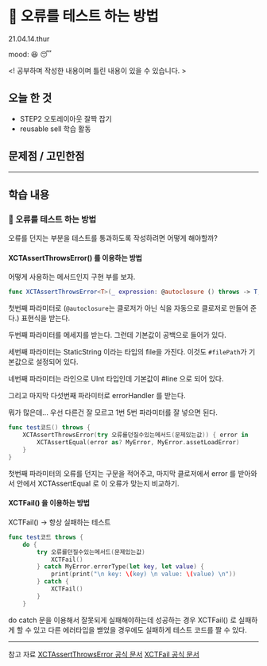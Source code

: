 # 🧪 오류를 테스트 하는 방법 
21.04.14.thur

mood: 😆 😴

<! 공부하며 작성한 내용이며 틀린 내용이 있을 수 있습니다. >

## 오늘 한 것
- STEP2 오토레이아웃 잘짝 잡기
- reusable sell 학습 활동

## 문제점 / 고민한점

---

## 학습 내용
### 🧪 오류를 테스트 하는 방법 

오류를 던지는 부분을 테스트를 통과하도록 작성하려면 어떻게 해야할까?

#### XCTAssertThrowsError() 를 이용하는 방법 
어떻게 사용하는 메서드인지 구현 부를 보자. 
```swift
func XCTAssertThrowsError<T>(_ expression: @autoclosure () throws -> T, _ message: @autoclosure () -> String = "", file: StaticString = #filePath, line: UInt = #line, _ errorHandler: (_ error: Error) -> Void = { _ in })
```
첫번째 파라미터로 (`@autoclosure`는 클로저가 아닌 식을 자동으로 클로저로 만들어 준다.) 표현식을 받는다. 

두번째 파라미터를 메세지를 받는다. 그런데 기본값이 공백으로 들어가 있다.

세번째 파라미터는 StaticString 이라는 타입의 file을 가진다. 이것도 `#filePath`가 기본값으로 설정되어 있다. 

네번째 파라미터는 라인으로 UInt 타입인데 기본값이 #line 으로 되어 있다. 

그리고 마지막 다섯번째 파라미터로 errorHandler 를 받는다. 

뭐가 많은데... 우선 다른건 잘 모르고 1번 5번 파라미터를 잘 넣으면 된다.
```swift
func test코드() throws {
    XCTAssertThrowsError(try 오류를던질수있는메서드(문제있는값)) { error in
        XCTAssertEqual(error as? MyError, MyError.assetLoadError)
    }
}
```
첫번째 파라미터의 오류를 던지는 구문을 적어주고, 마지막 클로저에서 error 를 받아와서 안에서 XCTAssertEqual 로 이 오류가 맞는지 비교하기. 

#### XCTFail() 을 이용하는 방법 

XCTFail() -> 항상 실패하는 테스트

```swift
func test코드 throws {
    do {
        try 오류를던질수있는메서드(문제있는값)
            XCTFail()
        } catch MyError.errorType(let key, let value) {
            print(print("\n key: \(key) \n value: \(value) \n"))
        } catch {
            XCTFail()
        }
    }
```
do catch 문을 이용해서 
잘못되게 실패해야하는데 성공하는 경우 XCTFail() 로 실패하게 할 수 있고 
다른 에러타입을 밷었을 경우에도 실패하게 테스트 코드를 짤 수 있다.

---
참고 자료 
[XCTAssertThrowsError 공식 문서](https://developer.apple.com/documentation/xctest/1500795-xctassertthrowserror)
[XCTFail 공식 문서](https://developer.apple.com/documentation/xctest/xctfail)
